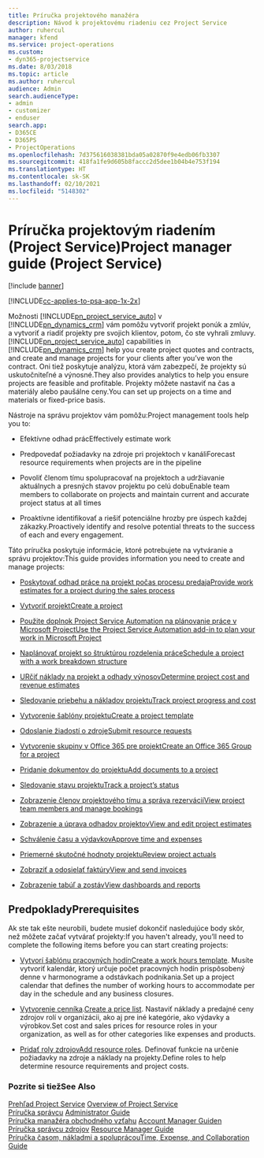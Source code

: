 ```yaml
---
title: Príručka projektového manažéra
description: Návod k projektovému riadeniu cez Project Service
author: ruhercul
manager: kfend
ms.service: project-operations
ms.custom:
- dyn365-projectservice
ms.date: 8/03/2018
ms.topic: article
ms.author: ruhercul
audience: Admin
search.audienceType:
- admin
- customizer
- enduser
search.app:
- D365CE
- D365PS
- ProjectOperations
ms.openlocfilehash: 7d375616038381bda05a02870f9e4edb06fb3307
ms.sourcegitcommit: 418fa1fe9d605b8faccc2d5dee1b04b4e753f194
ms.translationtype: HT
ms.contentlocale: sk-SK
ms.lasthandoff: 02/10/2021
ms.locfileid: "5148302"
---
```

# <a name="project-manager-guide-project-service"></a><span data-ttu-id="b1583-103">Príručka projektovým riadením (Project Service)</span><span class="sxs-lookup"><span data-stu-id="b1583-103">Project manager guide (Project Service)</span></span>

[!include [banner](../includes/psa-now-project-operations.md)]

[!INCLUDE[cc-applies-to-psa-app-1x-2x](../includes/cc-applies-to-psa-app-1x-2x.md)]

<span data-ttu-id="b1583-104">Možnosti [!INCLUDE[pn_project_service_auto](../includes/pn-project-service-auto.md)] v [!INCLUDE[pn_dynamics_crm](../includes/pn-dynamics-crm.md)] vám pomôžu vytvoriť projekt ponúk a zmlúv, a vytvoriť a riadiť projekty pre svojich klientov, potom, čo ste vyhrali zmluvy.</span><span class="sxs-lookup"><span data-stu-id="b1583-104">[!INCLUDE[pn_project_service_auto](../includes/pn-project-service-auto.md)] capabilities in [!INCLUDE[pn_dynamics_crm](../includes/pn-dynamics-crm.md)] help you create project quotes and contracts, and create and manage projects for your clients after you’ve won the contract.</span></span> <span data-ttu-id="b1583-105">Oni tiež poskytuje analýzu, ktorá vám zabezpečí, že projekty sú uskutočniteľné a výnosné.</span><span class="sxs-lookup"><span data-stu-id="b1583-105">They also provides analytics to help you ensure projects are feasible and profitable.</span></span> <span data-ttu-id="b1583-106">Projekty môžete nastaviť na čas a materiály alebo paušálne ceny.</span><span class="sxs-lookup"><span data-stu-id="b1583-106">You can set up projects on a time and materials or fixed-price basis.</span></span>  
  
 <span data-ttu-id="b1583-107">Nástroje na správu projektov vám pomôžu:</span><span class="sxs-lookup"><span data-stu-id="b1583-107">Project management tools help you to:</span></span>  
  
-   <span data-ttu-id="b1583-108">Efektívne odhad prác</span><span class="sxs-lookup"><span data-stu-id="b1583-108">Effectively estimate work</span></span>  
  
-   <span data-ttu-id="b1583-109">Predpovedať požiadavky na zdroje pri projektoch v kanáli</span><span class="sxs-lookup"><span data-stu-id="b1583-109">Forecast resource requirements when projects are in the pipeline</span></span>  
  
-   <span data-ttu-id="b1583-110">Povoliť členom tímu spolupracovať na projektoch a udržiavanie aktuálnych a presných stavov projektu po celú dobu</span><span class="sxs-lookup"><span data-stu-id="b1583-110">Enable team members to collaborate on projects and maintain current and accurate project status at all times</span></span>  
  
-   <span data-ttu-id="b1583-111">Proaktívne identifikovať a riešiť potenciálne hrozby pre úspech každej zákazky.</span><span class="sxs-lookup"><span data-stu-id="b1583-111">Proactively identify and resolve potential threats to the success of each and every engagement.</span></span>  
  
<span data-ttu-id="b1583-112">Táto príručka poskytuje informácie, ktoré potrebujete na vytváranie a správu projektov:</span><span class="sxs-lookup"><span data-stu-id="b1583-112">This guide provides information you need to create and manage projects:</span></span>  
  
-   [<span data-ttu-id="b1583-113">Poskytovať odhad práce na projekt počas procesu predaja</span><span class="sxs-lookup"><span data-stu-id="b1583-113">Provide work estimates for a project during the sales process</span></span>](../psa/provide-estimates-project-during-sales-process.md)  
  
-   [<span data-ttu-id="b1583-114">Vytvoriť projekt</span><span class="sxs-lookup"><span data-stu-id="b1583-114">Create a project</span></span>](../psa/create-project.md)  
  
-   [<span data-ttu-id="b1583-115">Použite doplnok Project Service Automation na plánovanie práce v Microsoft Project</span><span class="sxs-lookup"><span data-stu-id="b1583-115">Use the Project Service Automation add-in to plan your work in Microsoft Project</span></span>](../psa/add-plan-work-microsoft-project.md)  
  
-   [<span data-ttu-id="b1583-116">Naplánovať projekt so štruktúrou rozdelenia práce</span><span class="sxs-lookup"><span data-stu-id="b1583-116">Schedule a project with a work breakdown structure</span></span>](../psa/schedule-project-work-breakdown-structure.md)  
  
-   [<span data-ttu-id="b1583-117">URčiť náklady na projekt a odhady výnosov</span><span class="sxs-lookup"><span data-stu-id="b1583-117">Determine project cost and revenue estimates</span></span>](../psa/determine-project-cost-revenue-estimates.md)  
  
-   [<span data-ttu-id="b1583-118">Sledovanie priebehu a nákladov projektu</span><span class="sxs-lookup"><span data-stu-id="b1583-118">Track project progress and cost</span></span>](../psa/track-project-progress-cost.md)  
  
-   [<span data-ttu-id="b1583-119">Vytvorenie šablóny projektu</span><span class="sxs-lookup"><span data-stu-id="b1583-119">Create a project template</span></span>](../psa/create-project-template.md)  
  
-   [<span data-ttu-id="b1583-120">Odoslanie žiadostí o zdroje</span><span class="sxs-lookup"><span data-stu-id="b1583-120">Submit resource requests</span></span>](../psa/submit-resource-requests.md)  
  
-   [<span data-ttu-id="b1583-121">Vytvorenie skupiny v Office 365 pre projekt</span><span class="sxs-lookup"><span data-stu-id="b1583-121">Create an Office 365 Group for a project</span></span>](../psa/create-office-365-group-project.md)  
  
-   [<span data-ttu-id="b1583-122">Pridanie dokumentov do projektu</span><span class="sxs-lookup"><span data-stu-id="b1583-122">Add documents to a project</span></span>](../psa/add-documents-project.md)  
  
-   [<span data-ttu-id="b1583-123">Sledovanie stavu projektu</span><span class="sxs-lookup"><span data-stu-id="b1583-123">Track a project’s status</span></span>](../psa/track-project-status.md)  
  
-   [<span data-ttu-id="b1583-124">Zobrazenie členov projektového tímu a správa rezervácií</span><span class="sxs-lookup"><span data-stu-id="b1583-124">View project team members and manage bookings</span></span>](../psa/view-project-team-members-manage-bookings.md)  
  
-   [<span data-ttu-id="b1583-125">Zobrazenie a úprava odhadov projektov</span><span class="sxs-lookup"><span data-stu-id="b1583-125">View and edit project estimates</span></span>](../psa/view-edit-project-estimates.md)  
  
-   [<span data-ttu-id="b1583-126">Schválenie času a výdavkov</span><span class="sxs-lookup"><span data-stu-id="b1583-126">Approve time and expenses</span></span>](../psa/approve-time-expenses.md)  
  
-   [<span data-ttu-id="b1583-127">Priemerné skutočné hodnoty projektu</span><span class="sxs-lookup"><span data-stu-id="b1583-127">Review project actuals</span></span>](../psa/review-project-actuals.md)  
  
-   [<span data-ttu-id="b1583-128">Zobraziť a odosielať faktúry</span><span class="sxs-lookup"><span data-stu-id="b1583-128">View and send invoices</span></span>](../psa/view-send-invoices.md)  
  
-   [<span data-ttu-id="b1583-129">Zobrazenie tabúľ a zostáv</span><span class="sxs-lookup"><span data-stu-id="b1583-129">View dashboards and reports</span></span>](../psa/view-dashboards-reports.md)  
  
## <a name="prerequisites"></a><span data-ttu-id="b1583-130">Predpoklady</span><span class="sxs-lookup"><span data-stu-id="b1583-130">Prerequisites</span></span>  
 <span data-ttu-id="b1583-131">Ak ste tak ešte neurobili, budete musieť dokončiť nasledujúce body skôr, než môžete začať vytvárať projekty:</span><span class="sxs-lookup"><span data-stu-id="b1583-131">If you haven't already, you’ll need to complete the following items before you can start creating projects:</span></span>  
  
-   <span data-ttu-id="b1583-132">[Vytvorí šablónu pracovných hodín](../psa/create-work-hours-template.md)</span><span class="sxs-lookup"><span data-stu-id="b1583-132">[Create a work hours template](../psa/create-work-hours-template.md).</span></span> <span data-ttu-id="b1583-133">Musíte vytvoriť kalendár, ktorý určuje počet pracovných hodín prispôsobený denne v harmonograme a odstávkach podnikania.</span><span class="sxs-lookup"><span data-stu-id="b1583-133">Set up a project calendar that defines the number of working hours to accommodate per day in the schedule and any business closures.</span></span>  
  
-   <span data-ttu-id="b1583-134">[Vytvorenie cenníka](../psa/create-price-list.md).</span><span class="sxs-lookup"><span data-stu-id="b1583-134">[Create a price list](../psa/create-price-list.md).</span></span> <span data-ttu-id="b1583-135">Nastaviť náklady a predajné ceny zdrojov rolí v organizácii, ako aj pre iné kategórie, ako výdavky a výrobkov.</span><span class="sxs-lookup"><span data-stu-id="b1583-135">Set cost and sales prices for resource roles in your organization, as well as for other categories like expenses and products.</span></span>  
  
-   <span data-ttu-id="b1583-136">[Pridať roly zdrojov](../psa/add-resource-roles.md)</span><span class="sxs-lookup"><span data-stu-id="b1583-136">[Add resource roles](../psa/add-resource-roles.md).</span></span> <span data-ttu-id="b1583-137">Definovať funkcie na určenie požiadavky na zdroje a náklady na projekty.</span><span class="sxs-lookup"><span data-stu-id="b1583-137">Define roles to help determine resource requirements and project costs.</span></span>  
  
### <a name="see-also"></a><span data-ttu-id="b1583-138">Pozrite si tiež</span><span class="sxs-lookup"><span data-stu-id="b1583-138">See Also</span></span>  
 <span data-ttu-id="b1583-139">[Prehľad Project Service](../psa/overview.md) </span><span class="sxs-lookup"><span data-stu-id="b1583-139">[Overview of Project Service](../psa/overview.md) </span></span>  
 <span data-ttu-id="b1583-140">[Príručka správcu](../psa/admin-guide.md) </span><span class="sxs-lookup"><span data-stu-id="b1583-140">[Administrator Guide](../psa/admin-guide.md) </span></span>  
 <span data-ttu-id="b1583-141">[Príručka manažéra obchodného vzťahu](../psa/account-manager-guide.md) </span><span class="sxs-lookup"><span data-stu-id="b1583-141">[Account Manager Guiden](../psa/account-manager-guide.md) </span></span>  
 <span data-ttu-id="b1583-142">[Príručka správcu zdrojov](../psa/resource-manager-guide.md) </span><span class="sxs-lookup"><span data-stu-id="b1583-142">[Resource Manager Guide](../psa/resource-manager-guide.md) </span></span>  
 [<span data-ttu-id="b1583-143">Príručka časom, nákladmi a spoluprácou</span><span class="sxs-lookup"><span data-stu-id="b1583-143">Time, Expense, and Collaboration Guide</span></span>](../psa/time-expense-collaboration-guide.md)

